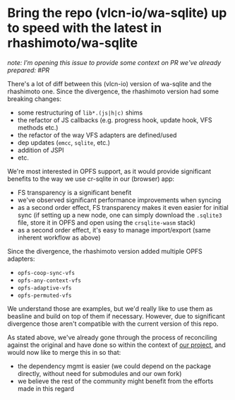 # Bring the repo (vlcn-io/wa-sqlite) up to speed with the latest in rhashimoto/wa-sqlite

_note: I'm opening this issue to provide some context on PR we've already prepared: #PR_

There's a lot of diff between this (vlcn-io) version of wa-sqlite and the rhashimoto one. Since the divergence, the rhashimoto version had some breaking changes:
- some restructuring of `lib*.(js|h|c)` shims
- the refactor of JS callbacks (e.g. progress hook, update hook, VFS methods etc.)
- the refactor of the way VFS adapters are defined/used 
- dep updates (`emcc`, `sqlite`, etc.)
- addition of JSPI
- etc.

We're most interested in OPFS support, as it would provide significant benefits to the way we use cr-sqlite in our (browser) app:
- FS transparency is a significant benefit
- we've observed significant performance improvements when syncing
- as a second order effect, FS transparency makes it even easier for initial sync (if setting up a new node, one can simply download the `.sqlite3` file, store it in OPFS and open using the `crsqlite-wasm` stack)
- as a second order effect, it's easy to manage import/export (same inherent workflow as above)

Since the divergence, the rhashimoto version added multiple OPFS adapters:
- `opfs-coop-sync-vfs`
- `opfs-any-context-vfs`
- `opfs-adaptive-vfs`
- `opfs-permuted-vfs`

We understand those are examples, but we'd really like to use them as beasline and build on top of them if necessary. 
However, due to significant divergence those aren't compatible with the current version of this repo.

As stated above, we've already gone through the process of reconciling against the original and have done so within the context of [our project](link::librocco),
and would now like to merge this in so that:
- the dependency mgmt is easier (we could depend on the package directly, without need for submodules and our own fork)
- we believe the rest of the community might benefit from the efforts made in this regard

